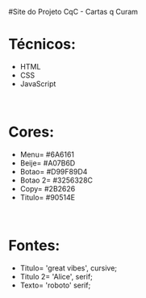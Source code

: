 #Site do Projeto CqC - Cartas q Curam

# Técnicos:
- HTML
- CSS
- JavaScript
<br/>


# Cores: 
- Menu= #6A6161
- Beije= #A07B6D
- Botao= #D99F89D4
- Botao 2= #3256328C
- Copy= #2B2626
- Titulo= #90514E
<br/>


# Fontes:
- Titulo= 'great vibes', cursive;
- Titulo 2= 'Alice', serif;
- Texto= 'roboto' serif;
<br/>
<br/>
